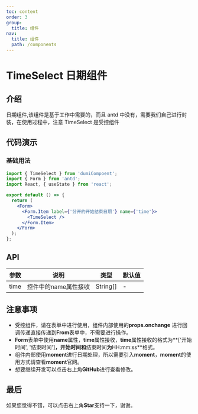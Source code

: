 ```yaml
---
toc: content
order: 3
group:
  title: 组件
nav:
  title: 组件
  path: /components
---
```


# TimeSelect 日期组件

## 介绍

日期组件,该组件是基于工作中需要的，而且 antd 中没有，需要我们自己进行封装，在使用过程中，注意 TimeSelect 是受控组件

## 代码演示

### 基础用法

```jsx
import { TimeSelect } from 'dumiCompoent';
import { Form } from 'antd';
import React, { useState } from 'react';

export default () => {
  return (
    <Form>
      <Form.Item label={'分开的开始结束日期'} name={'time'}>
        <TimeSelect />
      </Form.Item>
    </Form>
  );
};
```


## API

| 参数      | 说明                   | 类型        | 默认值 |
| --------- | ---------------------- | ----------- | ------ |
| time      | 控件中的name属性接收 | String[]      | -      |

## 注意事项

- 受控组件，请在表单中进行使用，组件内部使用的**props.onchange** 进行回调传递直接传递到**From**表单中，不需要进行操作。
- **Form**表单中使用**name**属性，**time**属性接收，**time**属性接收的格式为**['开始时间', '结束时间']**，**开始时间**和**结束时间**为**HH:mm:ss**格式。
- 组件内部使用**moment**进行日期处理，所以需要引入**moment**，**moment**的使用方式请查看**moment**官网。
- 想要继续开发可以点击右上角**GitHub**进行查看修改。

## 最后

如果您觉得不错，可以点击右上角**Star**支持一下，谢谢。